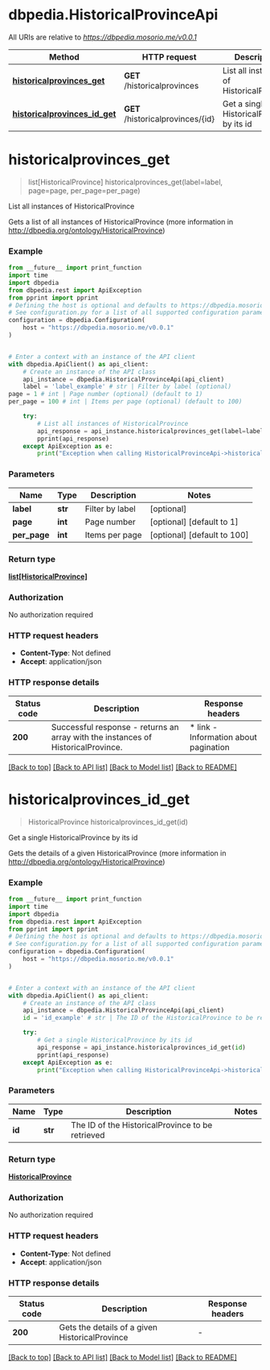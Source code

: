 # dbpedia.HistoricalProvinceApi

All URIs are relative to *https://dbpedia.mosorio.me/v0.0.1*

Method | HTTP request | Description
------------- | ------------- | -------------
[**historicalprovinces_get**](HistoricalProvinceApi.md#historicalprovinces_get) | **GET** /historicalprovinces | List all instances of HistoricalProvince
[**historicalprovinces_id_get**](HistoricalProvinceApi.md#historicalprovinces_id_get) | **GET** /historicalprovinces/{id} | Get a single HistoricalProvince by its id


# **historicalprovinces_get**
> list[HistoricalProvince] historicalprovinces_get(label=label, page=page, per_page=per_page)

List all instances of HistoricalProvince

Gets a list of all instances of HistoricalProvince (more information in http://dbpedia.org/ontology/HistoricalProvince)

### Example

```python
from __future__ import print_function
import time
import dbpedia
from dbpedia.rest import ApiException
from pprint import pprint
# Defining the host is optional and defaults to https://dbpedia.mosorio.me/v0.0.1
# See configuration.py for a list of all supported configuration parameters.
configuration = dbpedia.Configuration(
    host = "https://dbpedia.mosorio.me/v0.0.1"
)


# Enter a context with an instance of the API client
with dbpedia.ApiClient() as api_client:
    # Create an instance of the API class
    api_instance = dbpedia.HistoricalProvinceApi(api_client)
    label = 'label_example' # str | Filter by label (optional)
page = 1 # int | Page number (optional) (default to 1)
per_page = 100 # int | Items per page (optional) (default to 100)

    try:
        # List all instances of HistoricalProvince
        api_response = api_instance.historicalprovinces_get(label=label, page=page, per_page=per_page)
        pprint(api_response)
    except ApiException as e:
        print("Exception when calling HistoricalProvinceApi->historicalprovinces_get: %s\n" % e)
```

### Parameters

Name | Type | Description  | Notes
------------- | ------------- | ------------- | -------------
 **label** | **str**| Filter by label | [optional] 
 **page** | **int**| Page number | [optional] [default to 1]
 **per_page** | **int**| Items per page | [optional] [default to 100]

### Return type

[**list[HistoricalProvince]**](HistoricalProvince.md)

### Authorization

No authorization required

### HTTP request headers

 - **Content-Type**: Not defined
 - **Accept**: application/json

### HTTP response details
| Status code | Description | Response headers |
|-------------|-------------|------------------|
**200** | Successful response - returns an array with the instances of HistoricalProvince. |  * link - Information about pagination <br>  |

[[Back to top]](#) [[Back to API list]](../README.md#documentation-for-api-endpoints) [[Back to Model list]](../README.md#documentation-for-models) [[Back to README]](../README.md)

# **historicalprovinces_id_get**
> HistoricalProvince historicalprovinces_id_get(id)

Get a single HistoricalProvince by its id

Gets the details of a given HistoricalProvince (more information in http://dbpedia.org/ontology/HistoricalProvince)

### Example

```python
from __future__ import print_function
import time
import dbpedia
from dbpedia.rest import ApiException
from pprint import pprint
# Defining the host is optional and defaults to https://dbpedia.mosorio.me/v0.0.1
# See configuration.py for a list of all supported configuration parameters.
configuration = dbpedia.Configuration(
    host = "https://dbpedia.mosorio.me/v0.0.1"
)


# Enter a context with an instance of the API client
with dbpedia.ApiClient() as api_client:
    # Create an instance of the API class
    api_instance = dbpedia.HistoricalProvinceApi(api_client)
    id = 'id_example' # str | The ID of the HistoricalProvince to be retrieved

    try:
        # Get a single HistoricalProvince by its id
        api_response = api_instance.historicalprovinces_id_get(id)
        pprint(api_response)
    except ApiException as e:
        print("Exception when calling HistoricalProvinceApi->historicalprovinces_id_get: %s\n" % e)
```

### Parameters

Name | Type | Description  | Notes
------------- | ------------- | ------------- | -------------
 **id** | **str**| The ID of the HistoricalProvince to be retrieved | 

### Return type

[**HistoricalProvince**](HistoricalProvince.md)

### Authorization

No authorization required

### HTTP request headers

 - **Content-Type**: Not defined
 - **Accept**: application/json

### HTTP response details
| Status code | Description | Response headers |
|-------------|-------------|------------------|
**200** | Gets the details of a given HistoricalProvince |  -  |

[[Back to top]](#) [[Back to API list]](../README.md#documentation-for-api-endpoints) [[Back to Model list]](../README.md#documentation-for-models) [[Back to README]](../README.md)

